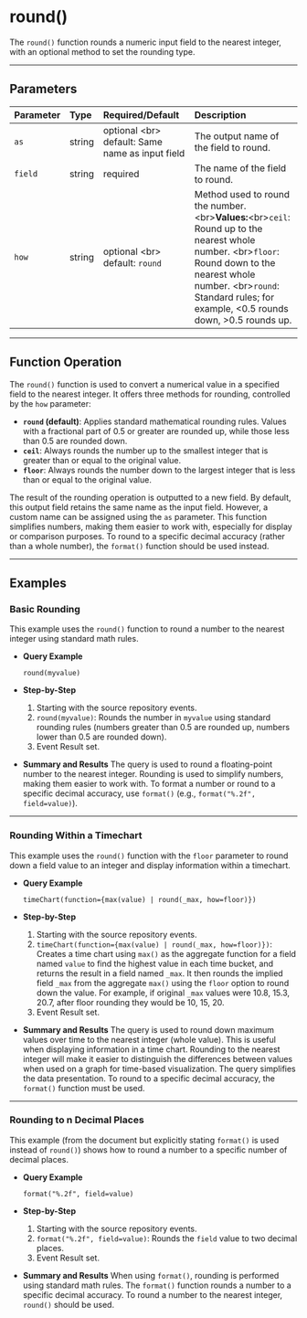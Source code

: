 # round()

The `round()` function rounds a numeric input field to the nearest integer, with an optional method to set the rounding type.

***

## Parameters

| Parameter | Type | Required/Default | Description |
| :--- | :--- | :--- | :--- |
| `as` | string | optional \<br\> default: Same name as input field | The output name of the field to round. |
| `field` | string | required | The name of the field to round. |
| `how` | string | optional \<br\> default: `round` | Method used to round the number. \<br\>**Values:**\<br\>`ceil`: Round up to the nearest whole number. \<br\>`floor`: Round down to the nearest whole number. \<br\>`round`: Standard rules; for example, \<0.5 rounds down, \>0.5 rounds up. |

***

## Function Operation

The `round()` function is used to convert a numerical value in a specified field to the nearest integer. It offers three methods for rounding, controlled by the `how` parameter:

  * **`round` (default)**: Applies standard mathematical rounding rules. Values with a fractional part of 0.5 or greater are rounded up, while those less than 0.5 are rounded down.
  * **`ceil`**: Always rounds the number up to the smallest integer that is greater than or equal to the original value.
  * **`floor`**: Always rounds the number down to the largest integer that is less than or equal to the original value.

The result of the rounding operation is outputted to a new field. By default, this output field retains the same name as the input field. However, a custom name can be assigned using the `as` parameter. This function simplifies numbers, making them easier to work with, especially for display or comparison purposes. To round to a specific decimal accuracy (rather than a whole number), the `format()` function should be used instead.

***

## Examples

### Basic Rounding

This example uses the `round()` function to round a number to the nearest integer using standard math rules.

  * **Query Example**

    ```
    round(myvalue)
    ```

  * **Step-by-Step**

    1.  Starting with the source repository events.
    2.  `round(myvalue)`: Rounds the number in `myvalue` using standard rounding rules (numbers greater than 0.5 are rounded up, numbers lower than 0.5 are rounded down).
    3.  Event Result set.

  * **Summary and Results**
    The query is used to round a floating-point number to the nearest integer. Rounding is used to simplify numbers, making them easier to work with. To format a number or round to a specific decimal accuracy, use `format()` (e.g., `format("%.2f", field=value)`).

---

### Rounding Within a Timechart

This example uses the `round()` function with the `floor` parameter to round down a field value to an integer and display information within a timechart.

  * **Query Example**

    ```
    timeChart(function={max(value) | round(_max, how=floor)})
    ```

  * **Step-by-Step**

    1.  Starting with the source repository events.
    2.  `timeChart(function={max(value) | round(_max, how=floor)})`: Creates a time chart using `max()` as the aggregate function for a field named `value` to find the highest value in each time bucket, and returns the result in a field named `_max`. It then rounds the implied field `_max` from the aggregate `max()` using the `floor` option to round down the value. For example, if original `_max` values were 10.8, 15.3, 20.7, after floor rounding they would be 10, 15, 20.
    3.  Event Result set.

  * **Summary and Results**
    The query is used to round down maximum values over time to the nearest integer (whole value). This is useful when displaying information in a time chart. Rounding to the nearest integer will make it easier to distinguish the differences between values when used on a graph for time-based visualization. The query simplifies the data presentation. To round to a specific decimal accuracy, the `format()` function must be used.

---

### Rounding to n Decimal Places

This example (from the document but explicitly stating `format()` is used instead of `round()`) shows how to round a number to a specific number of decimal places.

  * **Query Example**

    ```
    format("%.2f", field=value)
    ```

  * **Step-by-Step**

    1.  Starting with the source repository events.
    2.  `format("%.2f", field=value)`: Rounds the `field` value to two decimal places.
    3.  Event Result set.

  * **Summary and Results**
    When using `format()`, rounding is performed using standard math rules. The `format()` function rounds a number to a specific decimal accuracy. To round a number to the nearest integer, `round()` should be used.